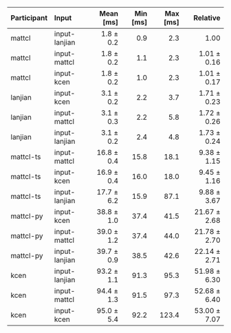 | Participant | Input | Mean [ms] | Min [ms] | Max [ms] | Relative |
|:---|:---|---:|---:|---:|---:|
| mattcl | input-lanjian | 1.8 ± 0.2 | 0.9 | 2.3 | 1.00 |
| mattcl | input-mattcl | 1.8 ± 0.2 | 1.1 | 2.3 | 1.01 ± 0.16 |
| mattcl | input-kcen | 1.8 ± 0.2 | 1.0 | 2.3 | 1.01 ± 0.17 |
| lanjian | input-kcen | 3.1 ± 0.2 | 2.2 | 3.7 | 1.71 ± 0.23 |
| lanjian | input-mattcl | 3.1 ± 0.3 | 2.2 | 5.8 | 1.72 ± 0.26 |
| lanjian | input-lanjian | 3.1 ± 0.2 | 2.4 | 4.8 | 1.73 ± 0.24 |
| mattcl-ts | input-mattcl | 16.8 ± 0.4 | 15.8 | 18.1 | 9.38 ± 1.15 |
| mattcl-ts | input-kcen | 16.9 ± 0.4 | 16.0 | 18.0 | 9.45 ± 1.16 |
| mattcl-ts | input-lanjian | 17.7 ± 6.2 | 15.9 | 87.1 | 9.88 ± 3.67 |
| mattcl-py | input-kcen | 38.8 ± 1.0 | 37.4 | 41.5 | 21.67 ± 2.68 |
| mattcl-py | input-mattcl | 39.0 ± 1.2 | 37.4 | 44.0 | 21.78 ± 2.70 |
| mattcl-py | input-lanjian | 39.7 ± 0.9 | 38.5 | 42.6 | 22.14 ± 2.71 |
| kcen | input-lanjian | 93.2 ± 1.1 | 91.3 | 95.3 | 51.98 ± 6.30 |
| kcen | input-mattcl | 94.4 ± 1.3 | 91.5 | 97.3 | 52.68 ± 6.40 |
| kcen | input-kcen | 95.0 ± 5.4 | 92.2 | 123.4 | 53.00 ± 7.07 |
